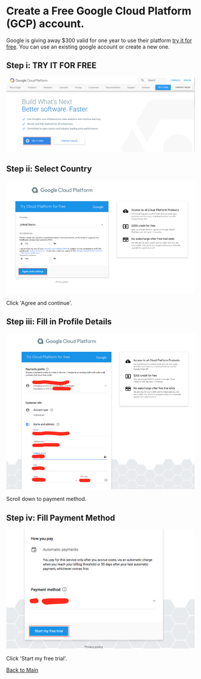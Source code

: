 # Create a Free Google Cloud Platform (GCP) account. 

Google is giving away $300 valid for one year to use their platform [try it for free](https://cloud.google.com/?utm_source=google&utm_medium=cpc&utm_campaign=na-US-all-en-dr-bkws-all-all-trial-p-dr-1002250&utm_content=text-ad-none-any-DEV_c-CRE_133493093287-ADGP_BKWS%20%7C%20PHR%20~%20null_Google%20Cloud-KWID_43700010613441817-kwd-6052401663&utm_term=KW_google%20cloud-ST_google%20cloud&gclid=EAIaIQobChMIlerYo6GI1wIVF7jACh2VcAqAEAAYASAAEgJ5-vD_BwE&dclid=CIrVk6WhiNcCFUuuAQodxHMJtw). You can use an existing google account or create a new one.

## Step i: TRY IT FOR FREE

<kbd>
  <img src="figs/0.png">
</kbd>



## Step ii: Select Country

<kbd>
  <img src="figs/CREATE_FREE_GCP_0.png">
</kbd>

 Click 'Agree and continue'.

## Step iii: Fill in Profile Details

<kbd>
  <img src="figs/CREATE_FREE_GCP_1.png">
</kbd>

 Scroll down to payment method.

## Step iv: Fill Payment Method

<kbd>
  <img src="figs/CREATE_FREE_GCP_2.png">
</kbd>

 Click 'Start my free trial'.
 
 [Back to Main](https://github.com/s3p02/jupyter_gcp_nvidia-docker_digits)
